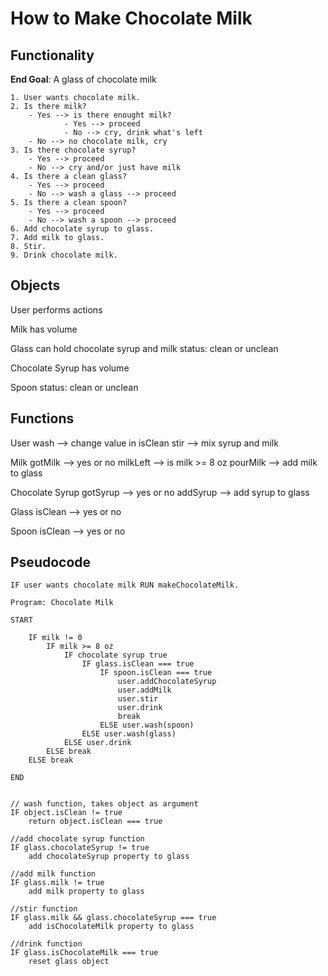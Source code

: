 # How to Make Chocolate Milk

## Functionality

**End Goal**: A glass of chocolate milk

````
1. User wants chocolate milk.
2. Is there milk?
    - Yes --> is there enought milk?
            - Yes --> proceed
            - No --> cry, drink what's left
    - No --> no chocolate milk, cry
3. Is there chocolate syrup?
    - Yes --> proceed
    - No --> cry and/or just have milk
4. Is there a clean glass?
    - Yes --> proceed
    - No --> wash a glass --> proceed
5. Is there a clean spoon?
    - Yes --> proceed
    - No --> wash a spoon --> proceed
6. Add chocolate syrup to glass.
7. Add milk to glass.
8. Stir.
9. Drink chocolate milk.
````

## Objects

User 
    performs actions

Milk
    has volume

Glass
    can hold chocolate syrup and milk
    status: clean or unclean

Chocolate Syrup
    has volume

Spoon
    status: clean or unclean

## Functions

User
    wash --> change value in isClean
    stir --> mix syrup and milk

Milk
    gotMilk --> yes or no
    milkLeft --> is milk >= 8 oz
    pourMilk --> add milk to glass


Chocolate Syrup
    gotSyrup --> yes or no
    addSyrup --> add syrup to glass

Glass
    isClean --> yes or no

Spoon
    isClean --> yes or no

## Pseudocode

```
IF user wants chocolate milk RUN makeChocolateMilk.

Program: Chocolate Milk

START 

    IF milk != 0
        IF milk >= 8 oz
            IF chocolate syrup true
                IF glass.isClean === true
                    IF spoon.isClean === true
                        user.addChocolateSyrup
                        user.addMilk
                        user.stir
                        user.drink
                        break
                    ELSE user.wash(spoon)
                ELSE user.wash(glass)
            ELSE user.drink
        ELSE break
    ELSE break

END


// wash function, takes object as argument
IF object.isClean != true
    return object.isClean === true

//add chocolate syrup function
IF glass.chocolateSyrup != true
    add chocolateSyrup property to glass

//add milk function
IF glass.milk != true
    add milk property to glass

//stir function
IF glass.milk && glass.chocolateSyrup === true
    add isChocolateMilk property to glass

//drink function
IF glass.isChocolateMilk === true
    reset glass object
```